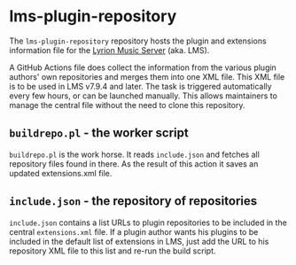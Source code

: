 # lms-plugin-repository

The `lms-plugin-repository` repository hosts the plugin and extensions information file for the [Lyrion Music Server](http://github.com/LMS-Community/slimserver) (aka. LMS).

A GitHub Actions file does collect the information from the various plugin authors' own repositories and merges them into one XML file. This XML file is to be used in LMS v7.9.4 and later.
The task is triggered automatically every few hours, or can be launched manually.
This allows maintainers to manage the central file without the need to clone this repository.

## `buildrepo.pl` - the worker script

`buildrepo.pl` is the work horse. It reads `include.json` and fetches all repository files found in there.
As the result of this action it saves an updated extensions.xml file.

## `include.json` - the repository of repositories

`include.json` contains a list URLs to plugin repositories to be included in the central `extensions.xml` file.
If a plugin author wants his plugins to be included in the default list of extensions in LMS, just add the URL to his repository XML file to this list and re-run the build script.
